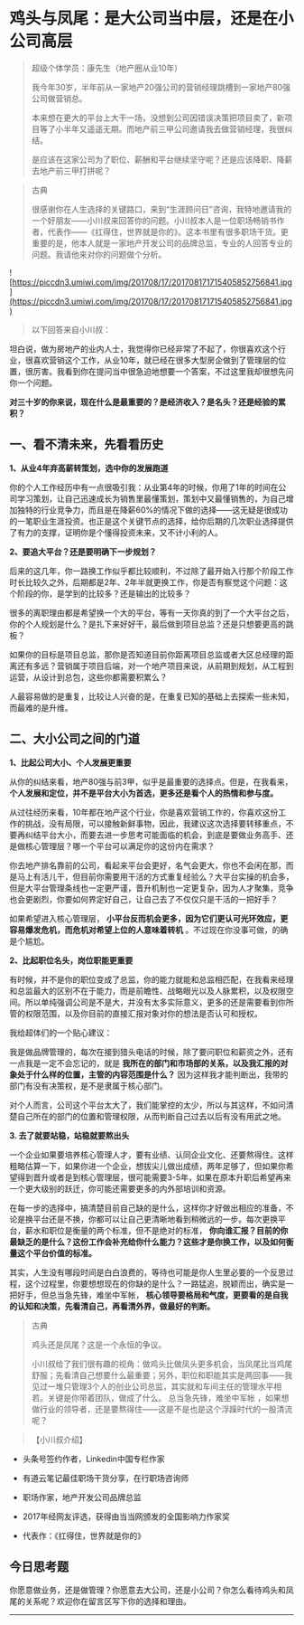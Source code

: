 # 鸡头与凤尾：是大公司当中层，还是在小公司高层

> 超级个体学员：康先生（地产圈从业10年）
> 
> 我今年30岁，半年前从一家地产20强公司的营销经理跳槽到一家地产80强公司做营销总。
> 
> 本来想在更大的平台上大干一场，没想到公司因错误决策把项目卖了，新项目等了小半年又遥遥无期。而地产前三甲公司邀请我去做营销经理，我很纠结。
> 
> 是应该在这家公司为了职位、薪酬和平台继续坚守呢？还是应该降职、降薪去地产前三甲打拼呢？

> 古典
> 
> 很感谢你在人生选择的关键路口，来到“生涯顾问日”咨询，我特地邀请我的一个好朋友——小川叔来回答你的问题。小川叔本人是一位职场畅销书作者，代表作——《扛得住，世界就是你的》。这本书里有很多职场干货。更重要的是，他本人就是一家地产开发公司的品牌总监，专业的人回答专业的问题。我请他来对你的问题做个分析。

![https://piccdn3.umiwi.com/img/201708/17/201708171715405852756841.jpg](https://piccdn3.umiwi.com/img/201708/17/201708171715405852756841.jpg)

> 以下回答来自小川叔：

坦白说，做为房地产的业内人士，我觉得你已经非常了不起了，你很喜欢这个行业，很喜欢营销这个工作，从业10年，就已经在很多大型房企做到了管理层的位置，很厉害。我看到你在提问当中很急迫地想要一个答案，不过这里我却很想先问你一个问题。

 **对三十岁的你来说，现在什么是最重要的？是经济收入？是名头？还是经验的累积？**

## 一、看不清未来，先看看历史

 **1、从业4年弃高薪转策划，选中你的发展跑道**

你的个人工作经历中有一点很吸引我：从业第4年的时候，你用了1年的时间在公司学习策划，让自己迅速成长为销售里最懂策划，策划中又最懂销售的，为自己增加独特的行业竞争力，而且是在降薪60%的情况下做的选择——这无疑是很成功的一笔职业生涯投资。也正是这个关键节点的选择，给你后期的几次职业选择提供了有力的支撑，证明你是个懂得投资未来，又不计小利的人。

 **2、要追大平台？还是要明确下一步规划？**

后来的这几年，你一路换工作似乎都比较顺利，不过除了最开始入行那个阶段工作时长比较久之外，后期都是2年、2年半就更换工作，你是否有察觉这个问题：这个阶段的你，是学到的比较多？还是输出的比较多？

很多的离职理由都是希望换一个大的平台，等有一天你真的到了一个大平台之后，你的个人规划是什么？是扎下来好好干，最后做到项目总监？还是只想要更高的跳板？

如果你的目标是项目总监，那你是否知道目前你距离项目总监或者大区总经理的距离还有多远？营销属于项目后端，对一个地产项目来说，从前期到规划，从工程到运营，从设计到总包，这些你都需要积累么？

人最容易做的是重复，比较让人兴奋的是，在重复已知的基础上去探索一些未知，而最难的是升维。

## 二、大小公司之间的门道

 **1、比起公司大小、个人发展更重要**

从你的纠结来看，地产80强与前3甲，似乎是最重要的选择点。但是，在我看来， **个人发展和定位，并不是平台大小为首选，更多还是看个人的热情和参与度。**

从过往经历来看，10年都在地产这个行业，你是喜欢营销工作的，你喜欢这份工作的挑战，没有局限，可以接触新鲜事物，因此，我建议这次选择要转移重点，不要再纠结平台大小，而要去进一步思考可能面临的机会，到底是要做业务高手、还是做核心管理层？哪一个平台可以满足你的这份内在需求？

你去地产排名靠前的公司，看起来平台会更好，名气会更大，你也不会闲在那，而是马上有活儿干，但目前你需要用干活的方式重复经验么？大平台实操的机会多，但是大平台管理条线也一定更严谨，晋升机制也一定更复杂，因为人才聚集，竞争也会更剧烈，你要如何界定好自己，让自己去了不仅仅只是干活的一把好手？

如果希望进入核心管理层， **小平台反而机会更多，因为它们更认可光环效应，更容易爆发危机，而危机对希望上位的人意味着转机** 。不过现在你没事可做，的确是个尴尬。

 **2、比起职位名头，岗位职能更重要**

有时候，并不是你的职位变成了总监，你的能力就能和总监相匹配，在我看来经理和总监最大的区别不在于能力，而是前瞻性、战略眼光以及人脉累积，以及权限空间。所以单纯强调公司是不是大，并没有太多实际意义，更多的还是需要看到你所管的权限范围，以及你目前的直接汇报对象对你的想法是否认可和授权。

我给超体们的一个贴心建议：

我是做品牌管理的，每次在接到猎头电话的时候，除了要问职位和薪资之外，还有一点我是一定不会忘记的，就是 **我所在的部门和市场部的关系，以及我汇报的对象处于什么样的位置，主管的内容范围是什么？** 因为这样我才能判断出，我带的部门有没有决策权，是不是隶属于核心部门。

对个人而言，公司这个平台太大了，我们能掌控的太少，所以与其这样，不如问清楚自己所在的部门的位置和管理权限，从而判断自己过去以后有没有用武之地。

 **3. 去了就要站稳，站稳就要熬出头**

一个企业如果要培养核心管理人才，要有业绩、认同企业文化、还要熬得住。这样粗略估算一下，如果你进一个企业，想拔尖儿做出成绩，两年足够了，但如果你希望得到晋升或者是到核心管理层，很可能需要3-5年，如果在原本升职后希望再来一个更大级别的跃迁，你可能还需要更多的内外部培训和资源。

在每一步的选择中，搞清楚目前自己缺的是什么，这样你才好做出相应的准备，不论是换平台还是不换，你都可以让自己更清晰地看到稍微远的一步。每次更换平台，薪水和职位是衡量的两个标准，但不是绝对的标准， **你向谁汇报？目前的你最缺乏的是什么？这份工作会补充给你什么能力？这些才是你换工作，以及如何衡量这个平台价值的标准。**

其实，人生没有哪段时间是白白浪费的，等待也可能是你人生里必要的一个反思过程，这个过程里，你要想想现在的你缺的是什么？一路猛追，脱颖而出，确实是一把好手，但总当急先锋，难坐中军帐， **核心领导要格局和气度，更要看的是自我的认知和决策，先看清自己，再看清外界，做最好的判断。**

> 古典
> 
> 鸡头还是凤尾？这是一个永恒的争议。
> 
> 小川叔给了我们很有趣的视角：做鸡头比做凤头更多机会，当凤尾比当鸡尾舒服；先看清自己想要什么最重要；另外，职位和职能其实是两回事——我见过一堆只管理3个人的创业公司总监，其实就和车间主任的管理水平相若。关键是你带着团队，做成了什么。 总当急先锋，难坐中军帐 ，如果想做行业的领导者，还是要熬得住——这是不是也是这个浮躁时代的一股清流呢？

> 【小川叔介绍】

* 头条号签约作者，Linkedin中国专栏作家

* 有道云笔记最佳职场干货分享，在行职场咨询师

* 职场作家，地产开发公司品牌总监

* 2017年经网友评选，获得由当当网颁发的全国影响力作家奖

* 代表作：《扛得住，世界就是你的》

## 今日思考题

你愿意做业务，还是做管理？你愿意去大公司，还是小公司？你怎么看待鸡头和凤尾的关系呢？欢迎你在留言区写下你的选择和理由。

---
